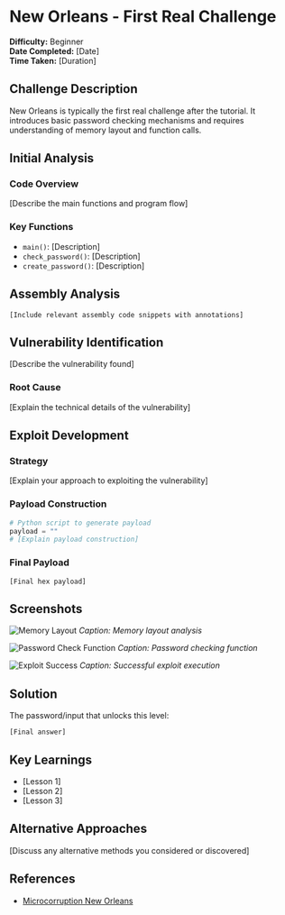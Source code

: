 # New Orleans - First Real Challenge

**Difficulty:** Beginner  
**Date Completed:** [Date]  
**Time Taken:** [Duration]

## Challenge Description

New Orleans is typically the first real challenge after the tutorial. It introduces basic password checking mechanisms and requires understanding of memory layout and function calls.

## Initial Analysis

### Code Overview

[Describe the main functions and program flow]

### Key Functions

- `main()`: [Description]
- `check_password()`: [Description]
- `create_password()`: [Description]

## Assembly Analysis

```assembly
[Include relevant assembly code snippets with annotations]
```

## Vulnerability Identification

[Describe the vulnerability found]

### Root Cause

[Explain the technical details of the vulnerability]

## Exploit Development

### Strategy

[Explain your approach to exploiting the vulnerability]

### Payload Construction

```python
# Python script to generate payload
payload = ""
# [Explain payload construction]
```

### Final Payload

```text
[Final hex payload]
```

## Screenshots

![Memory Layout](../images/01-new-orleans-memory.png)
*Caption: Memory layout analysis*

![Password Check Function](../images/01-new-orleans-function.png)
*Caption: Password checking function*

![Exploit Success](../images/01-new-orleans-success.png)
*Caption: Successful exploit execution*

## Solution

The password/input that unlocks this level:

```text
[Final answer]
```

## Key Learnings

- [Lesson 1]
- [Lesson 2]
- [Lesson 3]

## Alternative Approaches

[Discuss any alternative methods you considered or discovered]

## References

- [Microcorruption New Orleans](https://microcorruption.com/debugger/New%20Orleans)